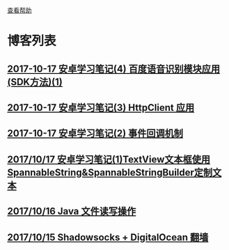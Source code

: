 
[查看帮助](HELP/README.md)

# 博客列表

## [2017-10-17 安卓学习笔记(4) 百度语音识别模块应用(SDK方法)(1)](ARTICLE/2017-10-18.md)

## [2017-10-17 安卓学习笔记(3) HttpClient 应用](ARTICLE/2017-10-17-3.md)

## [2017-10-17 安卓学习笔记(2) 事件回调机制](ARTICLE/2017-10-17-2.md)

## [2017/10/17 安卓学习笔记(1)TextView文本框使用SpannableString&SpannableStringBuilder定制文本](ARTICLE/2017-10-17.md)

## [2017/10/16 Java 文件读写操作](ARTICLE/2017-10-16.md)

## [2017/10/15 Shadowsocks + DigitalOcean 翻墙 ](ARTICLE/2017-10-15.md)
